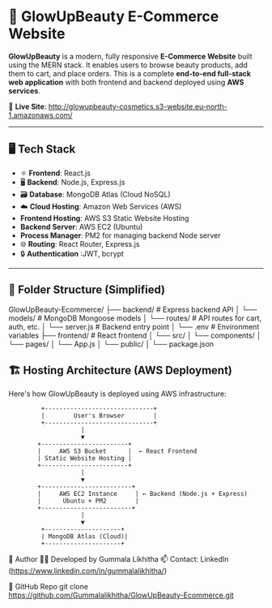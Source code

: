 # 💄 GlowUpBeauty E-Commerce Website

**GlowUpBeauty** is a modern, fully responsive **E-Commerce Website** built using the MERN stack. It enables users to browse beauty products, add them to cart, and place orders. This is a complete **end-to-end full-stack web application** with both frontend and backend deployed using **AWS services**.

🚀 **Live Site**: http://glowupbeauty-cosmetics.s3-website.eu-north-1.amazonaws.com/

---

## 🖥️ Tech Stack

- ⚛️ **Frontend**: React.js
- 🖥️ **Backend**: Node.js, Express.js
- 🗃️ **Database**: MongoDB Atlas (Cloud NoSQL)
- ☁️ **Cloud Hosting**: Amazon Web Services (AWS)
- **Frontend Hosting**: AWS S3 Static Website Hosting
- **Backend Server**: AWS EC2 (Ubuntu)
- **Process Manager**: PM2 for managing backend Node server
- 🌐 **Routing**: React Router, Express.js
- 🔒 **Authentication** :JWT, bcrypt

---

## 🧱 Folder Structure (Simplified)

GlowUpBeauty-Ecommerce/
├── backend/ # Express backend API
│ └── models/ # MongoDB Mongoose models
│ └── routes/ # API routes for cart, auth, etc.
│ └── server.js # Backend entry point
│ └── .env # Environment variables
├── frontend/ # React frontend
│ └── src/
│ └── components/
│ └── pages/
│ └── App.js
│ └── public/
│ └── package.json

## 🏗️ Hosting Architecture (AWS Deployment)

Here's how GlowUpBeauty is deployed using AWS infrastructure:

             +------------------------------+
             |        User's Browser        |
             +------------------------------+
                        |
                        ▼
            +------------------------+
            |     AWS S3 Bucket      |  ← React Frontend
            | Static Website Hosting |
            +------------------------+
                        |
                        ▼
            +-------------------------+
            |     AWS EC2 Instance     | ← Backend (Node.js + Express)
            |      Ubuntu + PM2        |
            +-------------------------+
                        |
                        ▼
             +---------------------+
             | MongoDB Atlas (Cloud)|
             +---------------------+

📌 Author
👩‍💻 Developed by Gummala Likhitha 
📫 Contact: LinkedIn (https://www.linkedin.com/in/gummalalikhitha/)

🔗 GitHub Repo
git clone https://github.com/Gummalalikhitha/GlowUpBeauty-Ecommerce.git



